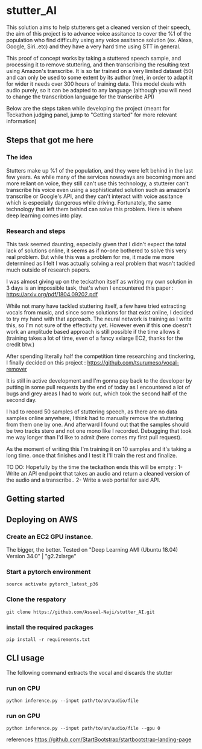 # stutter_AI
This solution aims to help stutterers get a cleaned version of their speech, the aim of this project is to advance voice assitance to cover the %1 of the population who find difficulty using any voice assitance solution (ex. Alexa, Google, Siri..etc) and they have a very hard time using STT in general.

This proof of concept works by taking a stuttered speech sample, and processing it to remove stuttering, and then transcribing the resulting text using Amazon's transcribe. It is so far trained on a very limited dataset (50) and can only be used to some extent by its author (me), in order to adapt it for wider it needs over 300 hours of training data. This model deals with audio purely, so it can be adapted to any language (although you will need to change the transcribtion language for the transcribe API)

Below are the steps taken while developing the project (meant for Teckathon judging panel, jump to "Getting started" for more relevant information)

## Steps that got me here
### The idea
Stutters make up %1 of the population, and they were left behind in the last few years. As while many of the services nowadays are becoming more and more reliant on voice, they still can't use this technology, a stutterer can't transcribe his voice even using a sophisticated solution such as amazon's transcribe or Google's API, and they can't interact with voice assitance which is especially dangerous while driving.
Fortunately, the same technology that left them behind can solve this problem. Here is where deep learning comes into play.

### Research and steps
This task seemed daunting, especially given that I didn't expect the total lack of solutions online, it seems as if no-one bothered to solve this very real problem. But while this was a problem for me, it made me more determined as I felt I was actually solving a real problem that wasn't tackled much outside of research papers.

I was almost giving up on the teckathon itself as writing my own solution in 3 days is an impossible task, that's when I encountered this paper :
https://arxiv.org/pdf/1804.09202.pdf

While not many have tackled stuttering itself, a few have tried extracting vocals from music, and since some solutions for that exist online, I decided to try my hand with that approach.
The neural network is training as I write this, so I'm not sure of the effectivity yet. However even if this one doesn't work an amplitude based approach is still possible if the time allows it (training takes a lot of time, even of a fancy xxlarge EC2, thanks for the credit btw.)

After spending literally half the competition time researching and tinckering, I finally decided on this project : https://github.com/tsurumeso/vocal-remover

It is still in active development and I'm gonna pay back to the developer by putting in some pull requests by the end of today as I encountered a lot of bugs and grey areas I had to work out, which took the second half of the second day.

I had to record 50 samples of stuttering speech, as there are no data samples online anywhere, I think had to manually remove the stuttering from them one by one.
And afterward I found out that the samples should be two tracks stero and not one mono like I recorded. Debugging that took me way longer than I'd like to admit (here comes my first pull request).

As the moment of writing this I'm training it on 10 samples and it's taking a long time. once that finishes and I test it I'll train the rest and finalize.

TO DO:
Hopefully by the time the teckathon ends this will be empty :
1- Write an API end point that takes an audio and return a cleaned version of the audio and a transcribe..
2- Write a web portal for said API.

## Getting started

## Deploying on AWS

### Create an EC2 GPU instance.
The bigger, the better.
Tested on "Deep Learning AMI (Ubuntu 18.04) Version 34.0" | "g2.2xlarge"
### Start a pytorch environment 
```
source activate pytorch_latest_p36
```
### Clone the respatory
```
git clone https://github.com/Asseel-Naji/stutter_AI.git 
```
### install the required packages
```
pip install -r requirements.txt
```
## CLI usage
The following command extracts the vocal and discards the stutter
### run on CPU
```
python inference.py --input path/to/an/audio/file
```
### run on GPU
```
python inference.py --input path/to/an/audio/file --gpu 0
```

references
https://github.com/StartBootstrap/startbootstrap-landing-page